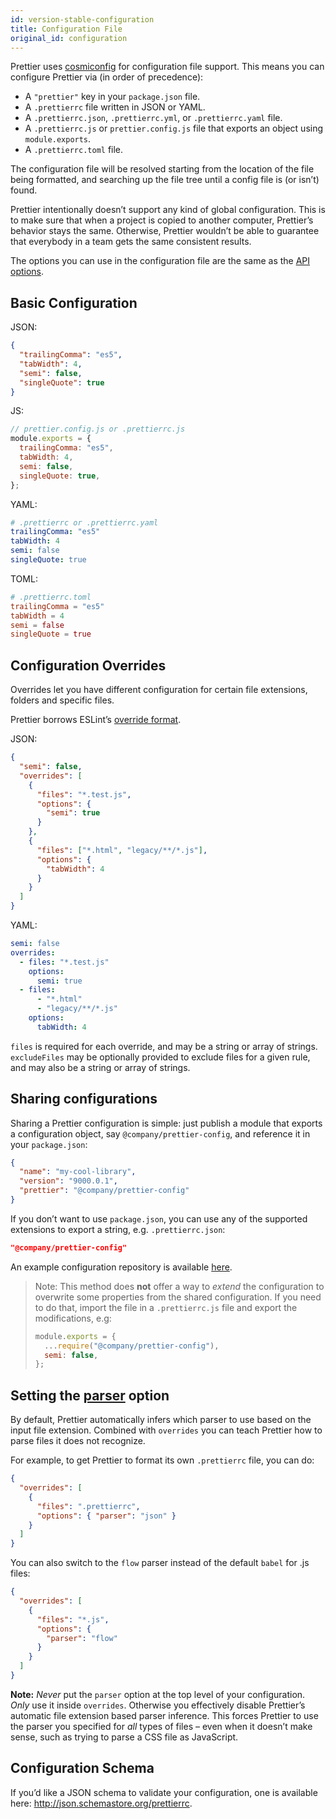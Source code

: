 ```yaml
---
id: version-stable-configuration
title: Configuration File
original_id: configuration
---
```


Prettier uses [cosmiconfig](https://github.com/davidtheclark/cosmiconfig) for configuration file support. This means you can configure Prettier via (in order of precedence):

- A `"prettier"` key in your `package.json` file.
- A `.prettierrc` file written in JSON or YAML.
- A `.prettierrc.json`, `.prettierrc.yml`, or `.prettierrc.yaml` file.
- A `.prettierrc.js` or `prettier.config.js` file that exports an object using `module.exports`.
- A `.prettierrc.toml` file.

The configuration file will be resolved starting from the location of the file being formatted, and searching up the file tree until a config file is (or isn’t) found.

Prettier intentionally doesn’t support any kind of global configuration. This is to make sure that when a project is copied to another computer, Prettier’s behavior stays the same. Otherwise, Prettier wouldn’t be able to guarantee that everybody in a team gets the same consistent results.

The options you can use in the configuration file are the same as the [API options](options.md).

## Basic Configuration

JSON:

```json
{
  "trailingComma": "es5",
  "tabWidth": 4,
  "semi": false,
  "singleQuote": true
}
```

JS:

```js
// prettier.config.js or .prettierrc.js
module.exports = {
  trailingComma: "es5",
  tabWidth: 4,
  semi: false,
  singleQuote: true,
};
```

YAML:

```yaml
# .prettierrc or .prettierrc.yaml
trailingComma: "es5"
tabWidth: 4
semi: false
singleQuote: true
```

TOML:

```toml
# .prettierrc.toml
trailingComma = "es5"
tabWidth = 4
semi = false
singleQuote = true
```

## Configuration Overrides

Overrides let you have different configuration for certain file extensions, folders and specific files.

Prettier borrows ESLint’s [override format](https://eslint.org/docs/user-guide/configuring#example-configuration).

JSON:

```json
{
  "semi": false,
  "overrides": [
    {
      "files": "*.test.js",
      "options": {
        "semi": true
      }
    },
    {
      "files": ["*.html", "legacy/**/*.js"],
      "options": {
        "tabWidth": 4
      }
    }
  ]
}
```

YAML:

```yaml
semi: false
overrides:
  - files: "*.test.js"
    options:
      semi: true
  - files:
      - "*.html"
      - "legacy/**/*.js"
    options:
      tabWidth: 4
```

`files` is required for each override, and may be a string or array of strings. `excludeFiles` may be optionally provided to exclude files for a given rule, and may also be a string or array of strings.

## Sharing configurations

Sharing a Prettier configuration is simple: just publish a module that exports a configuration object, say `@company/prettier-config`, and reference it in your `package.json`:

```json
{
  "name": "my-cool-library",
  "version": "9000.0.1",
  "prettier": "@company/prettier-config"
}
```

If you don’t want to use `package.json`, you can use any of the supported extensions to export a string, e.g. `.prettierrc.json`:

```json
"@company/prettier-config"
```

An example configuration repository is available [here](https://github.com/azz/prettier-config).

> Note: This method does **not** offer a way to _extend_ the configuration to overwrite some properties from the shared configuration. If you need to do that, import the file in a `.prettierrc.js` file and export the modifications, e.g:
>
> ```js
> module.exports = {
>   ...require("@company/prettier-config"),
>   semi: false,
> };
> ```

## Setting the [parser](options.md#parser) option

By default, Prettier automatically infers which parser to use based on the input file extension. Combined with `overrides` you can teach Prettier how to parse files it does not recognize.

For example, to get Prettier to format its own `.prettierrc` file, you can do:

```json
{
  "overrides": [
    {
      "files": ".prettierrc",
      "options": { "parser": "json" }
    }
  ]
}
```

You can also switch to the `flow` parser instead of the default `babel` for .js files:

```json
{
  "overrides": [
    {
      "files": "*.js",
      "options": {
        "parser": "flow"
      }
    }
  ]
}
```

**Note:** _Never_ put the `parser` option at the top level of your configuration. _Only_ use it inside `overrides`. Otherwise you effectively disable Prettier’s automatic file extension based parser inference. This forces Prettier to use the parser you specified for _all_ types of files – even when it doesn’t make sense, such as trying to parse a CSS file as JavaScript.

## Configuration Schema

If you’d like a JSON schema to validate your configuration, one is available here: http://json.schemastore.org/prettierrc.
